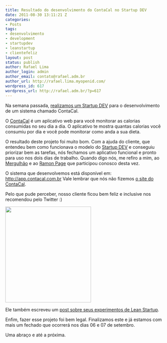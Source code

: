 ```yaml
---
title: Resultado do desenvolvimento do ContaCal no Startup DEV
date: 2011-08-30 13:11:21 Z
categories:
- Posts
tags:
- desenvolvimento
- development
- startupdev
- leanstartup
- clientefeliz
layout: post
status: publish
author: Rafael Lima
author_login: admin
author_email: contato@rafael.adm.br
author_url: http://rafael.lima.myopenid.com/
wordpress_id: 617
wordpress_url: http://rafael.adm.br/?p=617
---
```


Na semana passada, <a href="http://rafael.adm.br/p/startup-dev-da-vez-contacal/">realizamos um Startup DEV</a> para o desenvolvimento de um sistema chamado ContaCal.

O <a href="http://www.contacal.com.br/">ContaCal</a> &eacute; um aplicativo web para voc&ecirc; monitorar as calorias consumidas no seu dia a dia. O aplicativo te mostra quantas calorias voc&ecirc; consumiu por dia e voc&ecirc; pode monitorar como anda a sua dieta.

O resultado deste projeto foi muito bom. Com a ajuda do cliente, que entendeu bem como funcionava o modelo do <a href="http://startupdev.com.br">Startup DEV</a> e conseguiu priorizar bem as tarefas, n&oacute;s fechamos um aplicativo funcional e pronto para uso nos dois dias de trabalho. Quando digo n&oacute;s, me refiro a mim, ao <a href="http://mergulhao.info">Mergulh&atilde;o</a> e ao <a href="http://ramonpage.com">Ramon Page</a> que participou conosco desta vez.

O sistema que desenvolvemos est&aacute; dispon&iacute;vel em: <a href="http://app.contacal.com.br">http://app.contacal.com.br</a>
Vale lembrar que n&oacute;s n&atilde;o fizemos <a href="http://www.contacal.com.br/">o site do ContaCal</a>.

Pelo que pude perceber, nosso cliente ficou bem feliz e inclusive nos recomendou pelo Twitter :)

<a href="http://rafael.adm.br/wp-content/uploads/2011/08/Screen-shot-2011-08-30-at-10.02.56-AM.png"><img src="http://rafael.adm.br/wp-content/uploads/2011/08/Screen-shot-2011-08-30-at-10.02.56-AM-269x300.png" alt="" title="Tweet do Joca" width="269" height="300" class="aligncenter size-medium wp-image-619" /></a>

Ele tamb&eacute;m escreveu um <a href="http://www.jocaonstuff.com/2011/08/lean-startup-validation-experiment-phase-2/">post sobre seus experimentos de Lean Startup</a>.

Enfim, fazer esse projeto foi bem legal. Finalizamos este e j&aacute; estamos com mais um fechado que ocorrer&aacute; nos dias 06 e 07 de setembro.

Uma abra&ccedil;o e at&eacute; a pr&oacute;xima.
